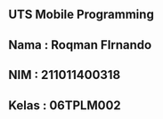 ## UTS Mobile Programming
## Nama   : Roqman FIrnando
## NIM    : 211011400318
## Kelas  : 06TPLM002
